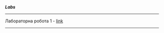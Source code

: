 ***Labs***

***
Лабораторна робота 1 - [link](https://github.com/alexsprynskyi/Labs/tree/main/Lab_1)
***

